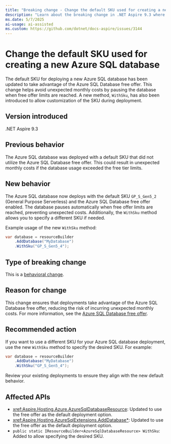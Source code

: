 ```yaml
---
title: "Breaking change - Change the default SKU used for creating a new Azure SQL database"
description: "Learn about the breaking change in .NET Aspire 9.3 where the default SKU for Azure SQL database deployment now uses the free offer."
ms.date: 5/7/2025
ai-usage: ai-assisted
ms.custom: https://github.com/dotnet/docs-aspire/issues/3144
---
```


# Change the default SKU used for creating a new Azure SQL database

The default SKU for deploying a new Azure SQL database has been updated to take advantage of the Azure SQL Database free offer. This change helps avoid unexpected monthly costs by pausing the database when free offer limits are reached. A new method, `WithSku`, has also been introduced to allow customization of the SKU during deployment.

## Version introduced

.NET Aspire 9.3

## Previous behavior

The Azure SQL database was deployed with a default SKU that did not utilize the Azure SQL Database free offer. This could result in unexpected monthly costs if the database usage exceeded the free tier limits.

## New behavior

The Azure SQL database now deploys with the default SKU `GP_S_Gen5_2` (General Purpose Serverless) and the Azure SQL Database free offer enabled. The database pauses automatically when free offer limits are reached, preventing unexpected costs. Additionally, the `WithSku` method allows you to specify a different SKU if needed.

Example usage of the new `WithSku` method:

```csharp
var database = resourceBuilder
    .AddDatabase("MyDatabase")
    .WithSku("GP_S_Gen5_4");
```

## Type of breaking change

This is a [behavioral change](../categories.md#behavioral-change).

## Reason for change

This change ensures that deployments take advantage of the Azure SQL Database free offer, reducing the risk of incurring unexpected monthly costs. For more information, see the [Azure SQL Database free offer](/azure/azure-sql/database/free-offer).

## Recommended action

If you want to use a different SKU for your Azure SQL database deployment, use the new `WithSku` method to specify the desired SKU. For example:

```csharp
var database = resourceBuilder
    .AddDatabase("MyDatabase")
    .WithSku("GP_S_Gen5_4");
```

Review your existing deployments to ensure they align with the new default behavior.

## Affected APIs

- <xref:Aspire.Hosting.Azure.AzureSqlDatabaseResource>: Updated to use the free offer as the default deployment option.
- <xref:Aspire.Hosting.AzureSqlExtensions.AddDatabase*>: Updated to use the free offer as the default deployment option.
- `public static IResourceBuilder<AzureSqlDatabaseResource> WithSku`: Added to allow specifying the desired SKU.
